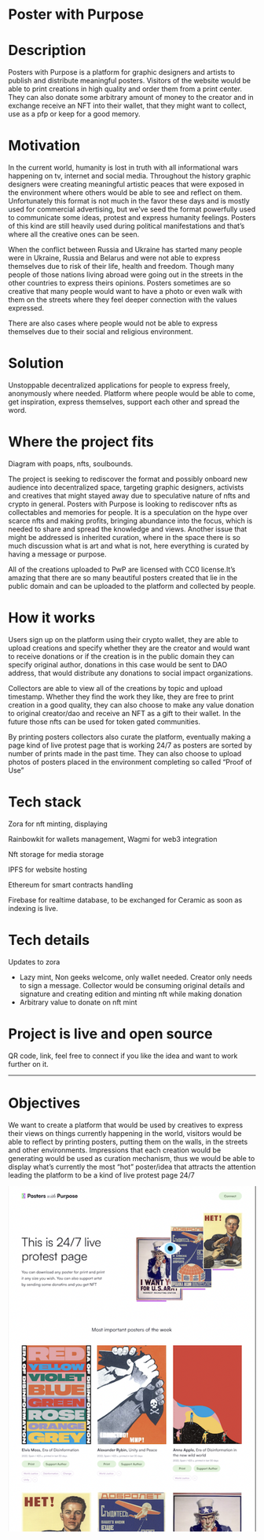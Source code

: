 # Poster with Purpose

# Description

Posters with Purpose is a platform for graphic designers and artists to publish and distribute meaningful posters. Visitors of the website would be able to print creations in high quality and order them from a print center. They can also donate some arbitrary amount of money to the creator and in exchange receive an NFT into their wallet, that they might want to collect, use as a pfp or keep for a good memory.

# Motivation

In the current world, humanity is lost in truth with all informational wars happening on tv, internet and social media. Throughout the history graphic designers were creating meaningful artistic peaces that were exposed in the environment where others would be able to see and reflect on them. Unfortunately this format is not much in the favor these days and is mostly used for commercial advertising, but we’ve seed the format powerfully used to communicate some ideas, protest and express humanity feelings. Posters of this kind are still heavily used during political manifestations and that’s where all the creative ones can be seen.

When the conflict between Russia and Ukraine has started many people were in Ukraine, Russia and Belarus and were not able to express themselves due to risk of their life, health and freedom. Though many people of those nations living abroad were going out in the streets in the other countries to express theirs opinions. Posters sometimes are so creative that many people would want to have a photo or even walk with them on the streets where they feel deeper connection with the values expressed.

There are also cases where people would not be able to express themselves due to their social and religious environment.

# Solution

Unstoppable decentralized applications for people to express freely, anonymously where needed. Platform where people would be able to come, get inspiration, express themselves,  support each other and spread the word. 

# Where the project fits

Diagram with poaps, nfts, soulbounds.

The project is seeking to rediscover the format and possibly onboard new audience into decentralized space, targeting graphic designers, activists and creatives that might stayed away due to speculative nature of nfts and crypto in general. Posters with Purpose is looking to rediscover nfts as collectables and memories for people. It is a speculation on the hype over scarce nfts and making profits, bringing abundance into the focus, which is needed to share and spread the knowledge and views. Another issue that might be addressed is inherited curation, where in the space there is so much discussion what is art and what is not, here everything is curated by having a message or purpose. 

All of the creations uploaded to PwP are licensed with CC0 license.It’s amazing that there are so many beautiful posters created that lie in the public domain and can be uploaded to the platform and collected by people.

# How it works

Users sign up on the platform using their crypto wallet, they are able to upload creations and specify whether they are the creator and would want to receive donations or if the creation is in the public domain they can specify original author, donations in this case would be sent to DAO address, that would distribute any donations to social impact organizations. 

Collectors are able to view all of the creations by topic and upload timestamp. Whether they find the work they like, they are free to print creation in a good quality, they can also choose to make any value donation to original creator/dao and receive an NFT as a gift to their wallet. In the future those nfts can be used for token gated communities.

By printing posters collectors also curate the platform, eventually making a page kind of live protest page that is working 24/7 as posters are sorted by number of prints made in the past time. They can also choose to upload photos of posters placed in the environment completing so called “Proof of Use”

# Tech stack

Zora for nft minting, displaying

Rainbowkit for wallets management, Wagmi for web3 integration

Nft storage for media storage

IPFS for website hosting

Ethereum for smart contracts handling

Firebase for realtime database, to be exchanged for Ceramic as soon as indexing is live.

# Tech details

Updates to zora

- Lazy mint, Non geeks welcome, only wallet needed. Creator only needs to sign a message. Collector would be consuming original details and signature and creating edition and minting nft while making donation
- Arbitrary value to donate on nft mint

# Project is live and open source

QR code, link, feel free to connect if you like the idea and want to work further on it.

---

# Objectives

We want to create a platform that would be used by creatives to express their views on things currently happening in the world, visitors would be able to reflect by printing posters, putting them on the walls, in the streets and other environments. Impressions that each creation would be generating would be used as curation mechanism, thus we would be able to display what’s currently the most “hot” poster/idea that attracts the attention leading the platform to be a kind of live protest page 24/7

![first page](./screenshots/firstPage.png)